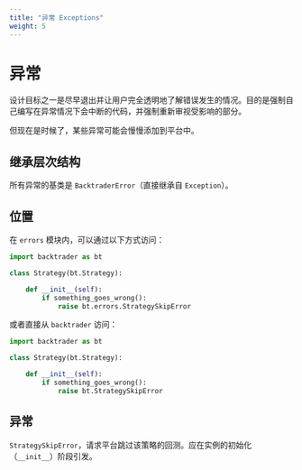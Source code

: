 ```yaml
---
title: "异常 Exceptions"
weight: 5
---
```


# 异常

设计目标之一是尽早退出并让用户完全透明地了解错误发生的情况。目的是强制自己编写在异常情况下会中断的代码，并强制重新审视受影响的部分。

但现在是时候了，某些异常可能会慢慢添加到平台中。

## 继承层次结构

所有异常的基类是 `BacktraderError`（直接继承自 `Exception`）。

## 位置

在 `errors` 模块内，可以通过以下方式访问：

```python
import backtrader as bt

class Strategy(bt.Strategy):

    def __init__(self):
        if something_goes_wrong():
            raise bt.errors.StrategySkipError
```

或者直接从 `backtrader` 访问：

```python
import backtrader as bt

class Strategy(bt.Strategy):

    def __init__(self):
        if something_goes_wrong():
            raise bt.StrategySkipError
```

## 异常

`StrategySkipError`，请求平台跳过该策略的回测。应在实例的初始化（`__init__`）阶段引发。

